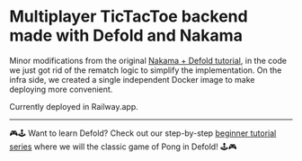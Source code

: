 # Multiplayer TicTacToe backend made with Defold and Nakama

Minor modifications from the original [Nakama + Defold tutorial](https://defold.com/2021/03/02/Creating-online-games-using-Nakama-and-Defold/), in the code we just got rid of the rematch logic to simplify the implementation. On the infra side, we created a single independent Docker image to make deploying more convenient.

Currently deployed in Railway.app.

---

🎮️🕹️ Want to learn Defold? Check out our step-by-step [beginner tutorial series](https://www.youtube.com/playlist?list=PLYWnk-ACIeRi61SDWS62NQjN9wydnzWy7) where we will the classic game of Pong in Defold! ️🕹️🎮️